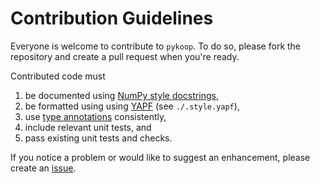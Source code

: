 # Contribution Guidelines

Everyone is welcome to contribute to `pykoop`. To do so, please fork the
repository and create a pull request when you're ready.

Contributed code must

1. be documented using
   [NumPy style docstrings](https://sphinxcontrib-napoleon.readthedocs.io/en/latest/example_numpy.html),
2. be formatted using using
   [YAPF](https://github.com/google/yapf) (see `./.style.yapf`),
3. use [type annotations](https://docs.python.org/3/library/typing.html)
   consistently,
4. include relevant unit tests, and
5. pass existing unit tests and checks.

If you notice a problem or would like to suggest an enhancement, please create
an [issue](https://github.com/decarsg/pykoop/issues).
